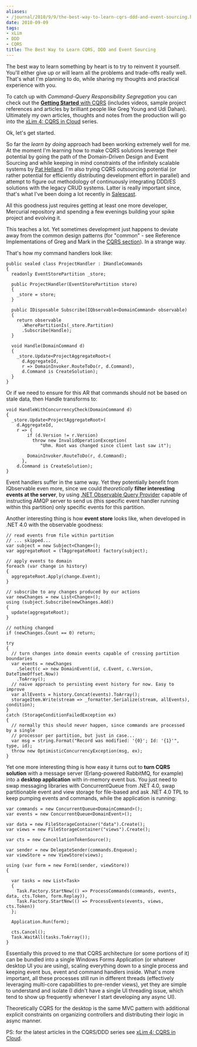 ```yaml
---
aliases:
- /journal/2010/9/9/the-best-way-to-learn-cqrs-ddd-and-event-sourcing.html/index.html
date: 2010-09-09
tags:
- xLim
- DDD
- CQRS
title: The Best Way to Learn CQRS, DDD and Event Sourcing
---
```

<p>The best way to learn something by heart is to try to reinvent it yourself. You'll either give up or will learn all the problems and trade-offs  really well. That's what I'm planning to do, while sharing my thoughts and practical experience with you.</p>

<p>To catch up with <em>Command-Query Responsibility Segregation</em> you can check out the <a href="/tags/cqrs/"><strong>Getting Started</strong> with CQRS</a> (includes videos, sample project references and articles by brilliant people like Greg Young and Udi Dahan). Ultimately my own articles, thoughts and notes from the production will go into the <a href="http://abdullin.com/xlim/">xLim 4: CQRS in Cloud</a> series.</p>

<p>Ok, let's get started.</p>

<p>So far the <em>learn by doing</em> approach had been working extremely well for me. At the moment I'm learning how to make CQRS solutions leverage their potential by going the path of the Domain-Driven Design and Event Sourcing and while keeping in mind constraints of the infinitely scalable systems by <a href="/pat-helland/">Pat Helland</a>. I'm also trying CQRS outsourcing potential (or rather potential for efficiently distributing development effort in parallel) and attempt to figure out methodology of continuously integrating DDD/ES solutions with the legacy CRUD systems. Latter is really important since, that's what I've been doing a lot recently in <a href="http://abdullin.com/journal/2010/5/29/salescast-scalable-business-intelligence-on-windows-azure.html">Salescast</a>.</p>

<p>All this goodness just requires getting at least one more developer, Mercurial repository and spending a few evenings building your spike project and evolving it.</p>

<p>This teaches a lot. Yet sometimes development just happens to deviate away from the common design patterns (for "common" - see Reference Implementations of Greg and Mark in the <a href="/tags/cqrs/">CQRS section</a>). In a strange way. </p>

<p>That's how my command handlers look like:</p>

<pre><code>public sealed class ProjectHandler : IHandleCommands
{
  readonly EventStorePartition _store;

  public ProjectHandler(EventStorePartition store)
  {
    _store = store;
  }

  public IDisposable Subscribe(IQbservable&lt;DomainCommand&gt; observable)
  {
    return observable
      .WherePartitionIs(_store.Partition)
      .Subscribe(Handle);
  }

  void Handle(DomainCommand d)
  {
    _store.Update&lt;ProjectAggregateRoot&gt;(
      d.AggregateId, 
      r =&gt; DomainInvoker.RouteToDo(r, d.Command), 
      d.Command is CreateSolution);
  }
}
</code></pre>

<p>Or if we need to ensure for this AR that commands should not be based on stale data, then Handle transforms to:</p>

<pre><code>void HandleWithConcurrencyCheck(DomainCommand d)
{
  _store.Update&lt;ProjectAggregateRoot&gt;(
    d.AggregateId,
    r =&gt; {
        if (d.Version != r.Version)
          throw new InvalidOperationException(
             "Uhm. Root was changed since client last saw it");

        DomainInvoker.RouteToDo(r, d.Command);
      },
    d.Command is CreateSolution);
}
</code></pre>

<p>Event handlers suffer in the same way. Yet they potentially benefit from IQbservable even more, since we could <em>theoretically</em> <strong>filter interesting events at the server</strong>, by using <a href="http://channel9.msdn.com/shows/Going+Deep/Bart-De-Smet-Observations-on-IQbservable-The-Dual-of-IQueryable/" target="_blank" class="offsite-link-inline">.NET Observable Query Provider</a> capable of instructing AMQP server to send us (this specific event handler running within this partition) only specific events for this partition.</p>

<p>Another interesting thing is how <strong>event store</strong> looks like, when developed in .NET 4.0 with the observable goodness:</p>

<pre><code>// read events from file within partition
// ... skipped...
var subject = new Subject&lt;Change&gt;();
var aggregateRoot = (TAggregateRoot) factory(subject);

// apply events to domain
foreach (var change in history)
{
  aggregateRoot.Apply(change.Event);
}

// subscribe to any changes produced by our actions
var newChanges = new List&lt;Change&gt;();
using (subject.Subscribe(newChanges.Add))
{
  update(aggregateRoot);
}

// nothing changed
if (newChanges.Count == 0) return;

try
{
  // turn changes into domain events capable of crossing partition boundaries
  var events = newChanges
    .Select(c =&gt; new DomainEvent(id, c.Event, c.Version, DateTimeOffset.Now))
    .ToArray();
  // naive approach to persisting event history for now. Easy to improve
  var allEvents = history.Concat(events).ToArray();
  storageItem.Write(stream =&gt; _formatter.Serialize(stream, allEvents), condition);
}
catch (StorageConditionFailedException ex)
{
  // normally this should never happen, since commands are processed by a single
  // processor per partition, but just in case...
  var msg = string.Format("Record was modified: '{0}'; Id: '{1}'", type, id);
  throw new OptimisticConcurrencyException(msg, ex);
}
</code></pre>

<p>Yet one more interesting thing is how easy it turns out to <strong>turn CQRS solution</strong> with a message server (Erlang-powered RabbitMQ, for example) into a <strong>desktop application</strong> with in-memory event bus. You just need to swap messaging libraries with ConcurrentQueue from .NET 4.0, swap partitionable event and view storage for file-based and ask .NET 4.0 TPL to keep pumping events and commands, while the application is running:</p>

<pre><code>var commands = new ConcurrentQueue&lt;DomainCommand&gt;();
var events = new ConcurrentQueue&lt;DomainEvent&gt;();

var data = new FileStorageContainer("data").Create();
var views = new FileStorageContainer("views").Create();

var cts = new CancellationTokenSource();

var sender = new DelegateSender(commands.Enqueue);
var viewStore = new ViewStore(views);

using (var form = new Form1(sender, viewStore))
{

  var tasks = new List&lt;Task&gt;
  {
    Task.Factory.StartNew(() =&gt; ProcessCommands(commands, events, data, cts.Token, form.Replay)),
    Task.Factory.StartNew(() =&gt; ProcessEvents(events, views, cts.Token))
  };

  Application.Run(form);

  cts.Cancel();
  Task.WaitAll(tasks.ToArray());
}
</code></pre>

<p>Essentially this proved to me that CQRS architecture (or some portions of it) can be bundled into a single Windows Forms Application (or whatever desktop UI you are using), scaling everything down to a single process and keeping event bus, event and command handlers inside. What's more important, all these processes still run in different threads (effectively leveraging multi-core capabilities to pre-render views), yet they are simple to understand and isolate (I didn't have a single UI threading issue, which tend to show up frequently whenever I start developing any async UI).</p>

<p>Theoretically CQRS for the desktop is the same MVC pattern with additional explicit constraints on organizing controllers and distributing their logic in async manner.</p>

<p>PS: for the latest articles in the CQRS/DDD series see <a href="http://abdullin.com/xlim/">xLim 4: CQRS in Cloud</a>.</p>

